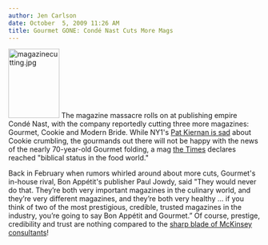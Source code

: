 ```yaml
---
author: Jen Carlson
date: October  5, 2009 11:26 AM
title: Gourmet GONE: Condé Nast Cuts More Mags
---
```


<p><span class="mt-enclosure mt-enclosure-image" style="display: inline;"> <img alt="magazinecutting.jpg" src="https://web.archive.org/web/20110629092124im_/http://gothamist.com/attachments/arts_jen/magazinecutting.jpg" width="102" height="139" class="image-left"> </span>The magazine massacre rolls on at publishing empire Cond&#xE9; Nast, with the company reportedly cutting three more magazines: Gourmet, Cookie and Modern Bride. While NY1&apos;s <a href="https://web.archive.org/web/20110629092124/http://twitter.com/patkiernan/status/4628783001">Pat Kiernan is sad</a> about Cookie crumbling, the gourmands out there will not be happy with the news of the nearly 70-year-old Gourmet folding, a mag <a href="https://web.archive.org/web/20110629092124/http://mediadecoder.blogs.nytimes.com/2009/10/05/conde-nast-to-close-gourmet-magazine/">the Times</a> declares reached &quot;biblical status in the food world.&quot; </p>

<p>Back in February when rumors whirled around about more cuts, Gourmet&apos;s in-house rival, Bon App&#xE9;tit&apos;s publisher Paul Jowdy, said &quot;They would never do that. They&#x2019;re both very important magazines in the culinary world, and they&#x2019;re very different magazines, and they&#x2019;re both very healthy ... if you think of two of the most prestigious, credible, trusted magazines in the industry, you&#x2019;re going to say Bon App&#xE9;tit and Gourmet.&#x201D;  Of course, prestige, credibility and trust are nothing compared to the <a href="https://web.archive.org/web/20110629092124/http://www.observer.com/2009/media/mckinsey-proffers-pie-graphs-several-conde-mags-cut-25-ish-percent">sharp blade of McKinsey consultants</a>!</p>